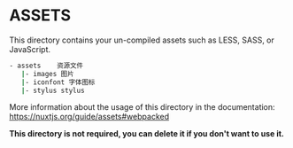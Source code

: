 # ASSETS

This directory contains your un-compiled assets such as LESS, SASS, or JavaScript.

```bash
- assets    资源文件
   |- images 图片
   |- iconfont 字体图标
   |- stylus stylus
```
More information about the usage of this directory in the documentation:
https://nuxtjs.org/guide/assets#webpacked

**This directory is not required, you can delete it if you don't want to use it.**
